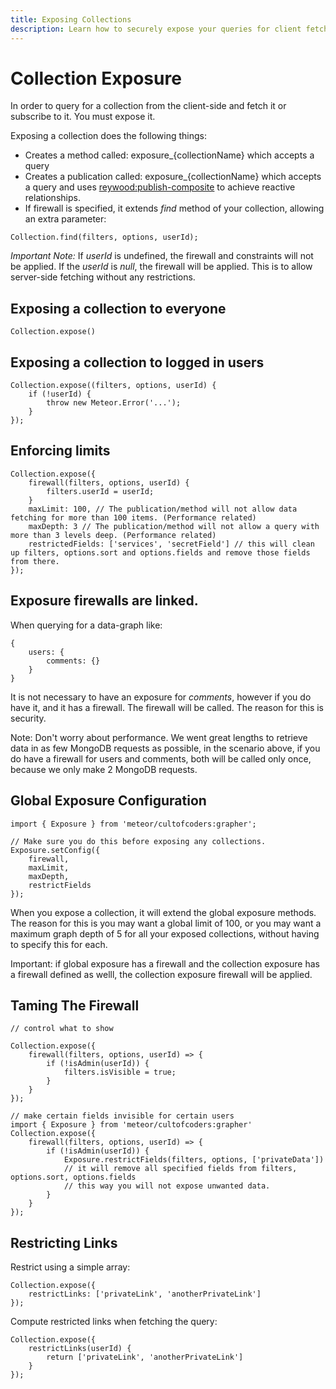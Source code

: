 ```yaml
---
title: Exposing Collections
description: Learn how to securely expose your queries for client fetching
---
```


Collection Exposure
===================

In order to query for a collection from the client-side and fetch it or subscribe to it. You must expose it.


Exposing a collection does the following things:

- Creates a method called: exposure_{collectionName} which accepts a query
- Creates a publication called: exposure_{collectionName} which accepts a query and uses [reywood:publish-composite](https://atmospherejs.com/reywood/publish-composite) to achieve reactive relationships.
- If firewall is specified, it extends *find* method of your collection, allowing an extra parameter:
```
Collection.find(filters, options, userId);
```

*Important Note:* If *userId* is undefined, the firewall and constraints will not be applied. If the *userId* is *null*, the firewall will be applied. This is to allow server-side fetching without any restrictions.


Exposing a collection to everyone
---------------------------------

```
Collection.expose()
```

Exposing a collection to logged in users
----------------------------------------

```
Collection.expose((filters, options, userId) {
    if (!userId) {
        throw new Meteor.Error('...');
    }
});
```

Enforcing limits
----------------

```
Collection.expose({
    firewall(filters, options, userId) {
        filters.userId = userId;
    }
    maxLimit: 100, // The publication/method will not allow data fetching for more than 100 items. (Performance related)
    maxDepth: 3 // The publication/method will not allow a query with more than 3 levels deep. (Performance related)
    restrictedFields: ['services', 'secretField'] // this will clean up filters, options.sort and options.fields and remove those fields from there.
});
```


Exposure firewalls are linked.
------------------------------

When querying for a data-graph like:
```
{
    users: {
        comments: {}
    }
}
```

It is not necessary to have an exposure for *comments*, however if you do have it, and it has a firewall. The firewall will be called.
The reason for this is security.

Note: Don't worry about performance. We went great lengths to retrieve data in as few MongoDB requests as possible, in the scenario above,
if you do have a firewall for users and comments, both will be called only once, because we only make 2 MongoDB requests.

Global Exposure Configuration
-----------------------------
```
import { Exposure } from 'meteor/cultofcoders:grapher';

// Make sure you do this before exposing any collections.
Exposure.setConfig({
    firewall,
    maxLimit,
    maxDepth,
    restrictFields
});
```


When you expose a collection, it will extend the global exposure methods.
The reason for this is you may want a global limit of 100, or you may want a maximum graph depth of 5 for all your exposed collections,
without having to specify this for each.

Important: if global exposure has a firewall and the collection exposure has a firewall defined as welll, the collection exposure firewall will be applied. 

## Taming The Firewall

```
// control what to show

Collection.expose({
    firewall(filters, options, userId) => {
        if (!isAdmin(userId)) {
            filters.isVisible = true;
        }
    }
});
```

```
// make certain fields invisible for certain users
import { Exposure } from 'meteor/cultofcoders:grapher'
Collection.expose({
    firewall(filters, options, userId) => {
        if (!isAdmin(userId)) {
            Exposure.restrictFields(filters, options, ['privateData'])
            // it will remove all specified fields from filters, options.sort, options.fields
            // this way you will not expose unwanted data.
        }
    }
});
```

## Restricting Links

Restrict using a simple array:
```
Collection.expose({
    restrictLinks: ['privateLink', 'anotherPrivateLink']
});
```

Compute restricted links when fetching the query:
```
Collection.expose({
    restrictLinks(userId) {
        return ['privateLink', 'anotherPrivateLink']
    }
});
```